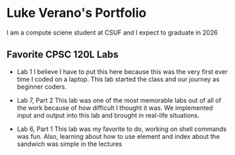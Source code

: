 # Luke Verano's Portfolio

I am a compute sciene student at CSUF and I expect to graduate in 2026

## Favorite CPSC 120L Labs

* Lab 1
  I believe I have to put this here because this was the very first ever time I coded on a laptop. This lab started the class and our journey as beginner coders.

* Lab 7, Part 2
  This lab was one of the most memorable labs out of all of the work because of how difficult I thought it was. We implemented input and output into this lab and brought in real-life situations.

* Lab 6, Part 1
  This lab was my favorite to do, working on shell commands was fun. Also, learning about how to use element and index about the sandwich was simple in the lectures
